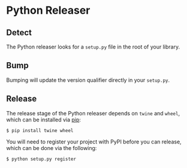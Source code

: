 # Python Releaser

## Detect

The Python releaser looks for a `setup.py` file in the root of your library.

## Bump

Bumping will update the version qualifier directly in your `setup.py`.

## Release

The release stage of the Python releaser depends on `twine` and `wheel`, which
can be installed via [pip](https://pip.pypa.io/):

```shell
$ pip install twine wheel
```

You will need to register your project with PyPI before you can release, which
can be done via the following:

```shell
$ python setup.py register
```
